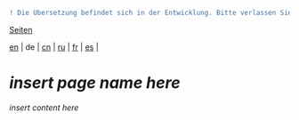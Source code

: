 ```diff
! Die Übersetzung befindet sich in der Entwicklung. Bitte verlassen Sie sich auf die englische Originalversion.
```

[Seiten](https://github.com/syncloud/docs/blob/master/de/index.md#seiten)

[en](https://github.com/syncloud/platform/wiki/Syncloud-Mobile-App) | 
de | 
[cn](https://github.com/syncloud/docs/blob/master/cn/content/Syncloud-Mobile-App.md) | 
[ru](https://github.com/syncloud/docs/blob/master/ru/content/Syncloud-Mobile-App.md) | 
[fr](https://github.com/syncloud/docs/blob/master/fr/content/Syncloud-Mobile-App.md) | 
[es](https://github.com/syncloud/docs/blob/master/es/content/Syncloud-Mobile-App.md) | 

# *insert page name here*

*insert content here*
